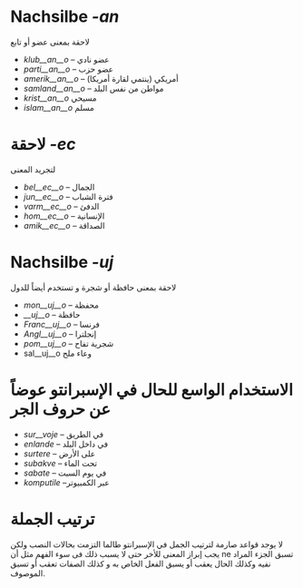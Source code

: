# Nachsilbe *-an*

لاحقة بمعنى عضو أو تابع 
- *klub__an__o*    – عضو نادي
- *parti__an__o*   – عضو حزب 
- *amerik__an__o*  – أمريكي (ينتمي لقارة أمريكا)
- *samland__an__o* – مواطن من نفس البلد
- *krist__an__o* مسيحي
- *islam__an__o* مسلم 

# لاحقة *-ec*

لتجريد المعنى 
- *bel__ec__o* – الجمال 
- *jun__ec__o* – فترة الشباب
- *varm__ec__o* – الدفئ
- *hom__ec__o* – الإنسانية 
- *amik__ec__o* – الصداقة 
 

# Nachsilbe *-uj*

لاحقة بمعنى حافظة أو شجرة و تستخدم أيضاً للدول 
- *mon__uj__o* – محفظة 
- *__uj__o* – حافظة 
- *Franc__uj__o* – فرنسا 
- *Angl__uj__o* – إنجلترا
- *pom__uj__o* – شجرية تفاح
- sal__uj__o وعاء ملح

# الاستخدام الواسع للحال في الإسبرانتو عوضاً عن حروف الجر 


- *sur__voje* – في الطريق 
- *enlande* – في داخل البلد 
- *surtere* – على الأرض 
- *subakve* – تحت الماء 
- *sabate* – في يوم السبت 
- *komputile* –عبر الكمبيوتر 
 

# ترتيب الجملة 


لا يوجد قواعد صارمة لترتيب الجمل في الإسبرانتو طالما التزمت  بحالات النصب ولكن يجب إبراز المعنى للأخر حتى لا يسبب ذلك فى سوء الفهم مثل أن ne تسبق الجزء المراد نفيه وكذلك الحال يعقب أو يسبق الفعل الخاص به و كذلك الصفات تعقب أو تسبق الموصوف.
